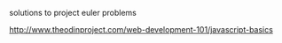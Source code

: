 solutions to project euler problems

http://www.theodinproject.com/web-development-101/javascript-basics